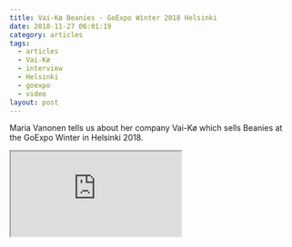 ```yaml
---
title: Vai-Kø Beanies - GoExpo Winter 2018 Helsinki
date: 2018-11-27 06:01:19
category: articles
tags:
  - articles
  - Vai-Kø
  - interview
  - Helsinki
  - goexpo
  - video
layout: post
---
```


Maria Vanonen tells us about her company Vai-Kø which sells Beanies at the GoExpo Winter in Helsinki 2018.

<div class="embed-responsive embed-responsive-16by9">
    <iframe class="embed-responsive-item" src="https://www.youtube.com/embed/xNU6aWKgDLc"></iframe>
</div>
<br>
<!--more-->
